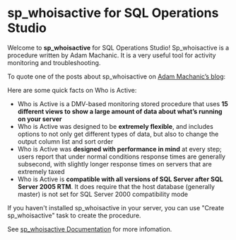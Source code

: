 # sp_whoisactive for SQL Operations Studio

Welcome to **sp_whoisactive** for SQL Operations Studio! Sp_whoisactive is a procedure written by Adam Machanic. It is a very useful tool for activity monitoring and troubleshooting.

To quote one of the posts about sp_whoisactive on [Adam Machanic’s blog]:

Here are some quick facts on Who is Active:

  * Who is Active is a DMV-based monitoring stored procedure that uses **15 different views to show a large amount of data about what’s running on your server**
  * Who is Active was designed to be **extremely flexible**, and includes options to not only get different types of data, but also to change the output column list and sort order
  * Who is Active was **designed with performance in mind** at every step; users report that under normal conditions response times are generally subsecond, with slightly longer response times on servers that are extremely taxed
  * Who is Active is **compatible with all versions of SQL Server after SQL Server 2005 RTM**. It does require that the host database (generally master) is not set for SQL Server 2000 compatibility mode

If you haven't installed sp_whoisactive in your server, you can use "Create sp_whoisactive" task to create the procedure. 

See [sp_whoisactive Documentation] for more infomation.

[Adam Machanic’s blog]:http://sqlblog.com/blogs/adam_machanic/default.aspx
[sp_whoisactive Documentation]:http://whoisactive.com/